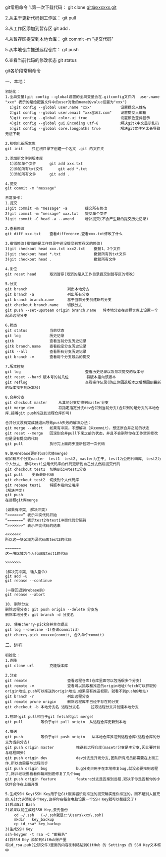 git常用命令
1.第一次下载代码：
git clone git@xxxxxx.git
 
2.从主干更新代码到工作区：
git pull

3.从工作区添加到暂存区
git add .

4.从暂存区提交到本地仓库：
git commit -m "提交代码"

5.从本地仓库推送远程仓库：
git push

6.查看当前代码的修改状态
git status	


git各阶段常用命令

一、本地：

	初始化：
	1.全局变量(git config --global设置的全局变量会在.gitconfig文件内  user.name "xxx" 表示的是给配置文件中的user对象的name的value设置为"xxx")
	  1)git config --global user.name "xxx"				设置提交人姓名
	  2)git config --global user.email "xxx@163.com"	设置提交人邮箱
	  3)git config --global color.ui true				设置颜色差异显示
	  4)git config --global gui.Encoding utf-8			解决gitk中文显示乱码
	  5)git config --global core.longpaths true			解决git文件名太长导致无法下载
	  
	2.初始化新版本库
	git init	只在根目录下创建一个名文 .git 的文件夹
	
	3.添加新文件到版本库
	  1)添加单个文件		git add xxx.txt
	  2)添加所有txt文件		git add *.txt
	  3)添加所有文件		git add .
	  
	4.提交
	git commit -m "message"
	
	日常操作：
	1.提交
	1)git commit -m "message" -a		提交所有修改
	2)git commit -m "message" xxx.txt	提交单个文件
	3)git commit -C head -a --amend		增补提交(不会产生新的提交历史记录)
	
	2.查看修改
	git diff xxx.txt	查看difference,查看xxx.txt修改了什么
	
	3.撤销修改(撤销的是工作目录中还没提交到暂存区的修改)
	1)git checkout head xxx.txt xxx2.txt	撤销1、2个文件
	2)git checkout head *.txt 				撤销所有的txt文件
	3)git checkout head . 					撤销所有文件
	
	4.复位
	git reset head		取消暂存(取消的是从工作目录提交到暂存区的修改)
	
	5.分支
	git branch					列出本地分支
	git branch -a   			列出所有分支
	git branch branch.name 		基于当前分支创建新的分支
	git checkout branch.name 	切换分支
	git push --set-upsteam origin branch.name 	将本地分支在远程仓库上设置一个起源远程分支
	
	6.状态
	git status			当前状态
	git log				历史记录
	gitk				查看当前分支历史记录
	gitk branch.name 	查看指定分支历史记录
	gitk --all			查看所有分支历史记录
	git branch -v		查看每个分支最后的提交
	
	7.版本控制
	git log								查看历史记录以及每次提交的版本号
	git reset --hard 版本号的前几位		将版本指向该版本
	git reflog							查看操作记录(防止你回退版本之后想回到最新的版本找不到版本号)
	
	8.合并分支
	git checkout master		从其他分支切换到master分支
	git merge dev			将指定指定分支dev合并到当前分支(合并到的是分支的本地仓库,接着git push推送到远程仓库即可)
	
	合并分支没有完成就退出导致push失败的解决办法：
	git merge --abort	如果有冲突，不想解决（未commit），想还原合并之前的状态
	git reset --merge   回滚到合并pull下来之前的状态，并且不会删除你在工作空间修改但是没有提交的代码
	git pull            执行完上面两步重新拉取一次代码
	
	9.使用rebase更新代码(代替merge)
	假如有三个分支master  test1  test2, master为主干, test1为公用代码库, test2为个人分支, 想将test1公用代码库的代码更新到自己分支然后提交代码
	git checkout test1 	切换到公用test1分支
	git pull 	更新最新代码
	git checkout test2 	切换到个人代码库 
	git rebase test1 	将版本指向公用库
	(解决冲突)
	git push
	在远程git库merge
	
	(如果有冲突, 解决冲突)
	“<<<<<<<” 表示冲突代码开始
	“=======” 表示test2与test1冲突代码分隔符
	“>>>>>>>" 表示冲突代码的结束

	<<<<<<<  
	所以这一块区域为源代码库test2的代码

	=======  
	这一块区域为个人代码库test1的代码

	>>>>>>> 
	
	(解决完冲突, 输入指令)
	git add -u 
	git rebase --continue 
	
	(一键回退到rebase前)
	git rebase --abort
	
	10. 删除分支
	删除远程分支: git push origin --delete 分支名
	删除本地分支: git branch -d 分支名
	
	10. 使用cherry-pick合并单次提交
	git log --oneline -1(查询commitid)
	git cherry-pick xxxxxx(commit, 合入单个commit)

二、远程

	初始化：
	1.克隆
	git clone url		克隆版本库
	
	2.分支
	git remote  				查看远程仓库(仓库里面可以包括很多个分支)
	git remote -v				查看可以抓取和推送的origin地址(fetch可以抓取的origin地址,push可以推送的origin地址,如果没有推送权限，就看不到push的地址)
	git branch -r 				列出远程分支
	git remote prune origin		删除远程库中已经不存在的分支
	git checkout -b 本地分支名 远程分支名 	拉取远程分支并创建本地分支
	
	3.拉取(git pull相当于git fetch和git merge)
	git pull		等价于git pull origin	从远程仓库更新到本地
	
	4.推送
	git push        等价于git push origin   从本地仓库推送到远程仓库(远程仓库的分支为当前分支)
	git push origin master			推送到远程仓库(masetr分支是主分支,因此要时刻与远程同步)
	git push origin dev 			dev分支是开发分支,团队所有成员都需要在上面工作,所以也需要与远程同步
	git push origin bug   			bug分支只用于在本地修复bug,就没必要推到远程了,除非老板要看看你每周到底修复了几个bug
	git push origin feature			feature分支是否推到远程,取决于你是否和你的小伙伴合作在上面开发
	
	5.生成SSH Key(SSH Key用于让Git服务器识别推送的提交确实是你推送的，而不是别人冒充的,Git允许添加多个Key,这样你在每台电脑设置一个SSH Key就可以都提交了)
	1)启动Git Bash
	2)如果以前生成过SSH Key,要先备份	
		cd ~/.ssh	(~/.ssh就是c:\Users\xxx\.ssh)
		mkdir	key_backup
		cp id_rsa* key_backup
	3)生成SSH Key
	ssh-keygen -t rsa -C "邮箱名"
	4)将SSH Key 添加到GitHub账户里
	将id_rsa.pub(公钥文件)里面的内容复制粘贴到GitHub 的 Settings 的 SSH Key文本框中
	
	
	
	
	
	
	
	
	
	
	
	
	
	
	
	
	
	
	
	
	
	
	
	
	
	
	
	
	
	
	
	
	




